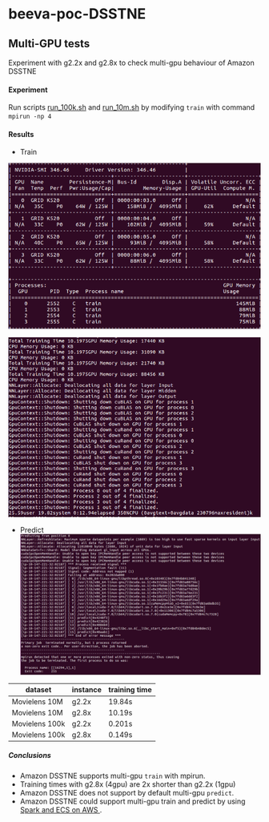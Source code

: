 # beeva-poc-DSSTNE

## Multi-GPU tests

Experiment with g2.2x and g2.8x to check multi-gpu behaviour of Amazon DSSTNE

#### Experiment
Run scripts [run_100k.sh](run_100k.sh) and [run_10m.sh](run_10m.sh)
by modifying `train` with command `mpirun -np 4`



#### Results

* Train

![Alt text](images/multigpu_train.png "nvidia-smi output")

![Alt text](images/multigpu_train2.png "mpirun train")

* Predict
![Alt text](images/multigpu_predict.png "mpirun predict error")

| dataset | instance | training time 
| ---- | ---- | ---- 
| Movielens 10M | g2.2x | 19.84s 
| Movielens 10M | g2.8x | 10.19s 
| Movielens 100k | g2.2x | 0.201s
| Movielens 100k | g2.8x | 0.149s 


##### Conclusions

- Amazon DSSTNE supports multi-gpu `train` with mpirun. 
- Training times with g2.8x (4gpu) are 2x shorter than g2.2x (1gpu)
- Amazon DSSTNE does not support by default multi-gpu `predict`.
- Amazon DSSTNE could support multi-gpu train and predict by using [Spark and ECS on AWS ](https://aws.amazon.com/es/blogs/big-data/generating-recommendations-at-amazon-scale-with-apache-spark-and-amazon-dsstne/).

